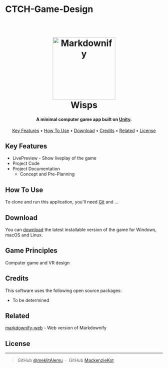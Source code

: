 # CTCH-Game-Design


<h1 align="center">
  <br>
  <img src="https://raw.githubusercontent.com/amitmerchant1990/electron-markdownify/master/app/img/markdownify.png" alt="Markdownify" width="200">
  <br>
  Wisps
  <br>
</h1>

<h4 align="center">A minimal computer game app built on <a href="https://unity.com/" target="_blank">Unity</a>.</h4>

<p align="center">
</p>

<p align="center">
  <a href="#key-features">Key Features</a> •
  <a href="#how-to-use">How To Use</a> •
  <a href="#download">Download</a> •
  <a href="#credits">Credits</a> •
  <a href="#related">Related</a> •
  <a href="#license">License</a>
</p>


## Key Features

* LivePreview - Show liveplay of the game
* Project Code 
* Project Documentation
  * Concept and Pre-Planning

## How To Use

To clone and run this application, you'll need [Git](https://git-scm.com) and ...


## Download

You can [download]() the latest installable version of the game for Windows, macOS and Linux.

## Game Principles

Computer game and VR design

## Credits

This software uses the following open source packages:

- To be determined

## Related

[markdownify-web](https://github.com/amitmerchant1990/markdownify-web) - Web version of Markdownify

## License


---

> GitHub [@meklitAlemu](https://github.com/meklitAlemu) &nbsp;&middot;&nbsp;
> GitHub [MackenzieKot](https://github.com/MackenzieKot)


